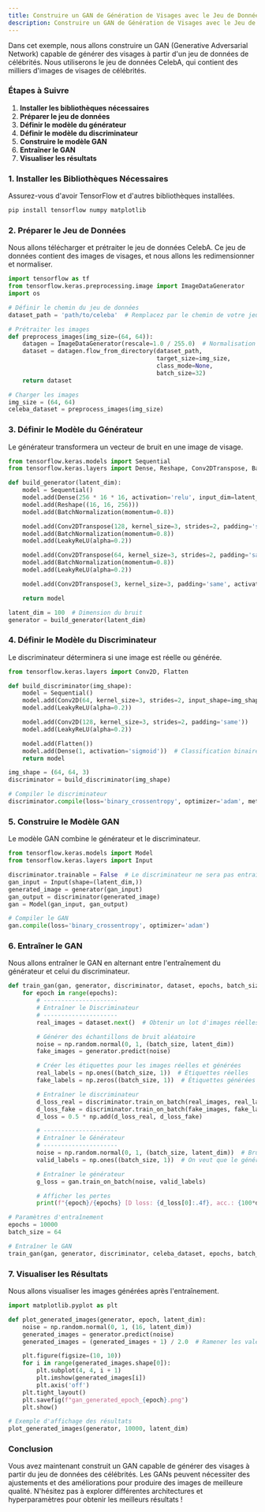 ```yaml
---
title: Construire un GAN de Génération de Visages avec le Jeu de Données des Célébrités
description: Construire un GAN de Génération de Visages avec le Jeu de Données des Célébrités
---
```


Dans cet exemple, nous allons construire un GAN (Generative Adversarial Network) capable de générer des visages à partir d'un jeu de données de célébrités. Nous utiliserons le jeu de données CelebA, qui contient des milliers d'images de visages de célébrités.

### Étapes à Suivre

1. **Installer les bibliothèques nécessaires**
2. **Préparer le jeu de données**
3. **Définir le modèle du générateur**
4. **Définir le modèle du discriminateur**
5. **Construire le modèle GAN**
6. **Entraîner le GAN**
7. **Visualiser les résultats**

### 1. Installer les Bibliothèques Nécessaires

Assurez-vous d'avoir TensorFlow et d'autres bibliothèques installées.

```bash
pip install tensorflow numpy matplotlib

```

### 2. Préparer le Jeu de Données

Nous allons télécharger et prétraiter le jeu de données CelebA. Ce jeu de données contient des images de visages, et nous allons les redimensionner et normaliser.

```python
import tensorflow as tf
from tensorflow.keras.preprocessing.image import ImageDataGenerator
import os

# Définir le chemin du jeu de données
dataset_path = 'path/to/celeba'  # Remplacez par le chemin de votre jeu de données

# Prétraiter les images
def preprocess_images(img_size=(64, 64)):
    datagen = ImageDataGenerator(rescale=1.0 / 255.0)  # Normalisation des images
    dataset = datagen.flow_from_directory(dataset_path,
                                          target_size=img_size,
                                          class_mode=None,
                                          batch_size=32)
    return dataset

# Charger les images
img_size = (64, 64)
celeba_dataset = preprocess_images(img_size)

```

### 3. Définir le Modèle du Générateur

Le générateur transformera un vecteur de bruit en une image de visage.

```python
from tensorflow.keras.models import Sequential
from tensorflow.keras.layers import Dense, Reshape, Conv2DTranspose, BatchNormalization, LeakyReLU

def build_generator(latent_dim):
    model = Sequential()
    model.add(Dense(256 * 16 * 16, activation='relu', input_dim=latent_dim))
    model.add(Reshape((16, 16, 256)))
    model.add(BatchNormalization(momentum=0.8))

    model.add(Conv2DTranspose(128, kernel_size=3, strides=2, padding='same'))
    model.add(BatchNormalization(momentum=0.8))
    model.add(LeakyReLU(alpha=0.2))

    model.add(Conv2DTranspose(64, kernel_size=3, strides=2, padding='same'))
    model.add(BatchNormalization(momentum=0.8))
    model.add(LeakyReLU(alpha=0.2))

    model.add(Conv2DTranspose(3, kernel_size=3, padding='same', activation='tanh'))  # 3 canaux pour RGB

    return model

latent_dim = 100  # Dimension du bruit
generator = build_generator(latent_dim)

```

### 4. Définir le Modèle du Discriminateur

Le discriminateur déterminera si une image est réelle ou générée.

```python
from tensorflow.keras.layers import Conv2D, Flatten

def build_discriminator(img_shape):
    model = Sequential()
    model.add(Conv2D(64, kernel_size=3, strides=2, input_shape=img_shape, padding='same'))
    model.add(LeakyReLU(alpha=0.2))

    model.add(Conv2D(128, kernel_size=3, strides=2, padding='same'))
    model.add(LeakyReLU(alpha=0.2))

    model.add(Flatten())
    model.add(Dense(1, activation='sigmoid'))  # Classification binaire
    return model

img_shape = (64, 64, 3)
discriminator = build_discriminator(img_shape)

# Compiler le discriminateur
discriminator.compile(loss='binary_crossentropy', optimizer='adam', metrics=['accuracy'])

```

### 5. Construire le Modèle GAN

Le modèle GAN combine le générateur et le discriminateur.

```python
from tensorflow.keras.models import Model
from tensorflow.keras.layers import Input

discriminator.trainable = False  # Le discriminateur ne sera pas entraîné lors de l'entraînement du GAN
gan_input = Input(shape=(latent_dim,))
generated_image = generator(gan_input)
gan_output = discriminator(generated_image)
gan = Model(gan_input, gan_output)

# Compiler le GAN
gan.compile(loss='binary_crossentropy', optimizer='adam')

```

### 6. Entraîner le GAN

Nous allons entraîner le GAN en alternant entre l'entraînement du générateur et celui du discriminateur.

```python
def train_gan(gan, generator, discriminator, dataset, epochs, batch_size):
    for epoch in range(epochs):
        # ---------------------
        # Entraîner le Discriminateur
        # ---------------------
        real_images = dataset.next()  # Obtenir un lot d'images réelles

        # Générer des échantillons de bruit aléatoire
        noise = np.random.normal(0, 1, (batch_size, latent_dim))
        fake_images = generator.predict(noise)

        # Créer les étiquettes pour les images réelles et générées
        real_labels = np.ones((batch_size, 1))  # Étiquettes réelles
        fake_labels = np.zeros((batch_size, 1))  # Étiquettes générées

        # Entraîner le discriminateur
        d_loss_real = discriminator.train_on_batch(real_images, real_labels)
        d_loss_fake = discriminator.train_on_batch(fake_images, fake_labels)
        d_loss = 0.5 * np.add(d_loss_real, d_loss_fake)

        # ---------------------
        # Entraîner le Générateur
        # ---------------------
        noise = np.random.normal(0, 1, (batch_size, latent_dim))  # Bruit pour le générateur
        valid_labels = np.ones((batch_size, 1))  # On veut que le générateur produise des images "réelles"

        # Entraîner le générateur
        g_loss = gan.train_on_batch(noise, valid_labels)

        # Afficher les pertes
        print(f"{epoch}/{epochs} [D loss: {d_loss[0]:.4f}, acc.: {100*d_loss[1]:.2f}%] [G loss: {g_loss:.4f}]")

# Paramètres d'entraînement
epochs = 10000
batch_size = 64

# Entraîner le GAN
train_gan(gan, generator, discriminator, celeba_dataset, epochs, batch_size)

```

### 7. Visualiser les Résultats

Nous allons visualiser les images générées après l'entraînement.

```python
import matplotlib.pyplot as plt

def plot_generated_images(generator, epoch, latent_dim):
    noise = np.random.normal(0, 1, (16, latent_dim))
    generated_images = generator.predict(noise)
    generated_images = (generated_images + 1) / 2.0  # Ramener les valeurs entre 0 et 1

    plt.figure(figsize=(10, 10))
    for i in range(generated_images.shape[0]):
        plt.subplot(4, 4, i + 1)
        plt.imshow(generated_images[i])
        plt.axis('off')
    plt.tight_layout()
    plt.savefig(f"gan_generated_epoch_{epoch}.png")
    plt.show()

# Exemple d'affichage des résultats
plot_generated_images(generator, 10000, latent_dim)

```

### Conclusion

Vous avez maintenant construit un GAN capable de générer des visages à partir du jeu de données des célébrités. Les GANs peuvent nécessiter des ajustements et des améliorations pour produire des images de meilleure qualité. N'hésitez pas à explorer différentes architectures et hyperparamètres pour obtenir les meilleurs résultats !

